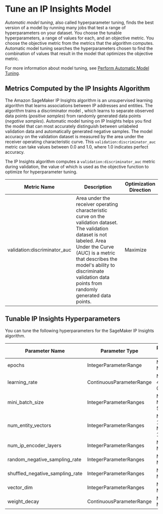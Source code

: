 # Tune an IP Insights Model<a name="ip-insights-tuning"></a>

*Automatic model tuning*, also called hyperparameter tuning, finds the best version of a model by running many jobs that test a range of hyperparameters on your dataset\. You choose the tunable hyperparameters, a range of values for each, and an objective metric\. You choose the objective metric from the metrics that the algorithm computes\. Automatic model tuning searches the hyperparameters chosen to find the combination of values that result in the model that optimizes the objective metric\.

For more information about model tuning, see [Perform Automatic Model Tuning](automatic-model-tuning.md)\.

## Metrics Computed by the IP Insights Algorithm<a name="ip-insights-metrics"></a>

The Amazon SageMaker IP Insights algorithm is an unsupervised learning algorithm that learns associations between IP addresses and entities\. The algorithm trains a discriminator model , which learns to separate observed data points \(*positive samples*\) from randomly generated data points \(*negative samples*\)\. Automatic model tuning on IP Insights helps you find the model that can most accurately distinguish between unlabeled validation data and automatically generated negative samples\. The model accuracy on the validation dataset is measured by the area under the receiver operating characteristic curve\. This `validation:discriminator_auc` metric can take values between 0\.0 and 1\.0, where 1\.0 indicates perfect accuracy\.

The IP Insights algorithm computes a `validation:discriminator_auc` metric during validation, the value of which is used as the objective function to optimize for hyperparameter tuning\.


| Metric Name | Description | Optimization Direction | 
| --- | --- | --- | 
| validation:discriminator\_auc |  Area under the receiver operating characteristic curve on the validation dataset\. The validation dataset is not labeled\. Area Under the Curve \(AUC\) is a metric that describes the model's ability to discriminate validation data points from randomly generated data points\.  |  Maximize  | 

## Tunable IP Insights Hyperparameters<a name="ip-insights-tunable-hyperparameters"></a>

You can tune the following hyperparameters for the SageMaker IP Insights algorithm\. 


| Parameter Name | Parameter Type | Recommended Ranges | 
| --- | --- | --- | 
| epochs |  IntegerParameterRange  |  MinValue: 1, MaxValue: 100  | 
| learning\_rate |  ContinuousParameterRange  |  MinValue: 1e\-4, MaxValue: 0\.1  | 
| mini\_batch\_size |  IntegerParameterRanges  |  MinValue: 100, MaxValue: 50000  | 
| num\_entity\_vectors |  IntegerParameterRanges  |  MinValue: 10000, MaxValue: 1000000  | 
| num\_ip\_encoder\_layers |  IntegerParameterRanges  |  MinValue: 1, MaxValue: 10  | 
| random\_negative\_sampling\_rate |  IntegerParameterRanges  |  MinValue: 0, MaxValue: 10  | 
| shuffled\_negative\_sampling\_rate |  IntegerParameterRanges  |  MinValue: 0, MaxValue: 10  | 
| vector\_dim |  IntegerParameterRanges  |  MinValue: 8, MaxValue: 256  | 
| weight\_decay |  ContinuousParameterRange  |  MinValue: 0\.0, MaxValue: 1\.0  | 